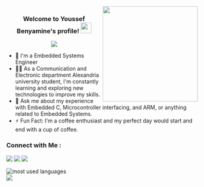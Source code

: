 
<img width="250" align="right" src="https://c.tenor.com/_DOBjnGspYAAAAAM/code-coding.gif">

<h3 align="center">
  Welcome to Youssef Benyamine's profile!
  <img src="https://media.giphy.com/media/hvRJCLFzcasrR4ia7z/giphy.gif" width="28">
</h3>

<!-- Typing SVG by DenverCoder1 - https://github.com/DenverCoder1/readme-typing-svg -->
<p align="center">
  <a href="https://github.com/DenverCoder1/readme-typing-svg"><img src="https://readme-typing-svg.herokuapp.com/?lines=Embedded%20Systems%20Engineer;Always%20learning%20new%20things&font=Fira%20Code&center=true&width=440&height=45&color=f75c7e&vCenter=true&size=22"></a>
</p> 

- 🏢 I'm a Embedded Systems Engineer 
- 👨‍💻 As a Communication and Electronic department Alexandria university student, I'm constantly learning and exploring new technologies to improve my skills.
- 💬 Ask me about my experience with Embedded C, Microcontroller interfacing, and ARM, or anything related to Embedded Systems.
- ⚡ Fun Fact: I'm a coffee enthusiast and my perfect day would start and end with a cup of coffee.


### Connect with Me :

<a href="https://www.linkedin.com/in/youssef-benyamine-b55a81219/" target="_blank"><img src="https://img.shields.io/badge/-Youssef%20Benyamine-0077B5?style=for-the-badge&logo=Linkedin&logoColor=white"/></a>
<a href="https://t.me/YoussefBenyamine" target="_blank"><img src="https://img.shields.io/badge/-Youssef%20Benyamine-0077B5?style=for-the-badge&logo=Telegram&logoColor=white"/></a>
<a href="https://www.youtube.com/@youssefbenyamine944" target="_blank"><img src="https://img.shields.io/badge/-Youssef%20Benyamine-0077B5?style=for-the-badge&logo=Youtube&logoColor=white"/></a>

<img align="left" src="https://github-readme-stats.vercel.app/api/top-langs?username=yousefdergham&show_icons=true&locale=en&layout=compact&theme=radical" alt="most used languages" />
<br>
<a href="https://komarev.com/ghpvc/?username=yousefdergham&style=for-the-badge">
    <img src="https://komarev.com/ghpvc/?username=yousefdergham&style=for-the-badge">
</a>
